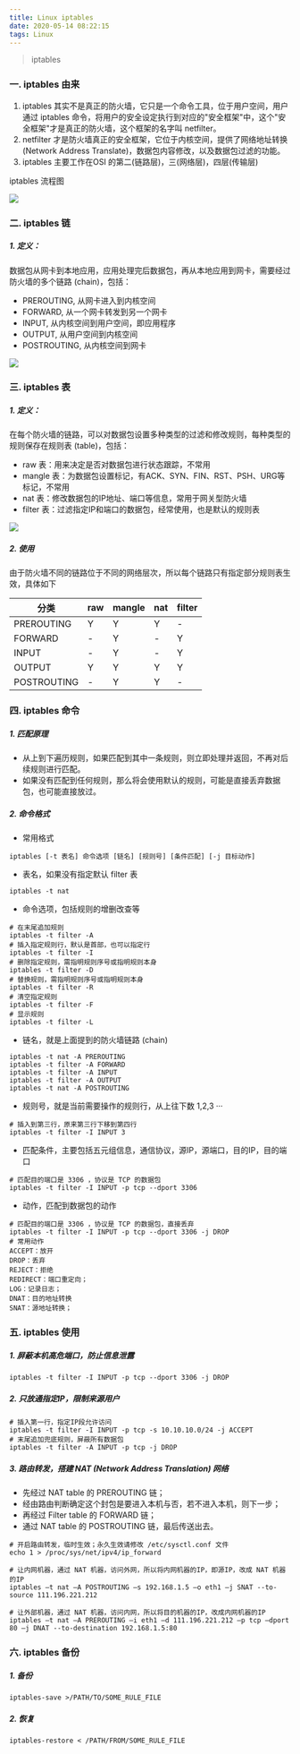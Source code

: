 ```yaml
---
title: Linux iptables
date: 2020-05-14 08:22:15
tags: Linux
---
```


> iptables

<!-- more -->

### 一. iptables 由来

1. iptables 其实不是真正的防火墙，它只是一个命令工具，位于用户空间，用户通过 iptables 命令，将用户的安全设定执行到对应的"安全框架"中，这个"安全框架"才是真正的防火墙，这个框架的名字叫 netfilter。
2. netfilter 才是防火墙真正的安全框架，它位于内核空间，提供了网络地址转换(Network Address Translate)，数据包内容修改，以及数据包过滤的功能。
3. iptables 主要工作在OSI 的第二(链路层)，三(网络层)，四层(传输层)

iptables 流程图

![](/img/2020/Linux_iptables.png)


### 二. iptables 链 

##### 1. 定义：
数据包从网卡到本地应用，应用处理完后数据包，再从本地应用到网卡，需要经过防火墙的多个链路 (chain)，包括：
- PREROUTING, 从网卡进入到内核空间
- FORWARD, 从一个网卡转发到另一个网卡
- INPUT, 从内核空间到用户空间，即应用程序
- OUTPUT, 从用户空间到内核空间
- POSTROUTING, 从内核空间到网卡

![](/img/2020/iptables_chain.png)


### 三. iptables 表

##### 1. 定义：
在每个防火墙的链路，可以对数据包设置多种类型的过滤和修改规则，每种类型的规则保存在规则表 (table)，包括：
- raw 表：用来决定是否对数据包进行状态跟踪，不常用
- mangle 表：为数据包设置标记，有ACK、SYN、FIN、RST、PSH、URG等标记，不常用
- nat 表：修改数据包的IP地址、端口等信息，常用于网关型防火墙
- filter 表：过滤指定IP和端口的数据包，经常使用，也是默认的规则表

![](/img/2020/iptables_table.png)


##### 2. 使用
由于防火墙不同的链路位于不同的网络层次，所以每个链路只有指定部分规则表生效，具体如下

分类|raw|mangle|nat|filter
-|-|-|-|-
PREROUTING|Y|Y|Y|-
FORWARD|-|Y|-|Y
INPUT|-|Y|-|Y
OUTPUT|Y|Y|Y|Y
POSTROUTING|-|Y|Y|-


### 四. iptables 命令
##### 1. 匹配原理
- 从上到下遍历规则，如果匹配到其中一条规则，则立即处理并返回，不再对后续规则进行匹配。
- 如果没有匹配到任何规则，那么将会使用默认的规则，可能是直接丢弃数据包，也可能直接放过。


##### 2. 命令格式
- 常用格式

```
iptables [-t 表名] 命令选项 [链名] [规则号] [条件匹配] [-j 目标动作]
```

- 表名，如果没有指定默认 filter 表

```shell
iptables -t nat
```

- 命令选项，包括规则的增删改查等

```shell
# 在末尾追加规则
iptables -t filter -A
# 插入指定规则行，默认是首部，也可以指定行
iptables -t filter -I
# 删除指定规则，需指明规则序号或指明规则本身
iptables -t filter -D
# 替换规则，需指明规则序号或指明规则本身
iptables -t filter -R
# 清空指定规则
iptables -t filter -F
# 显示规则
iptables -t filter -L 
```


- 链名，就是上面提到的防火墙链路 (chain)

```shell
iptables -t nat -A PREROUTING
iptables -t filter -A FORWARD
iptables -t filter -A INPUT
iptables -t filter -A OUTPUT
iptables -t nat -A POSTROUTING
```

- 规则号，就是当前需要操作的规则行，从上往下数 1,2,3 ···


```shell
# 插入到第三行，原来第三行下移到第四行
iptables -t filter -I INPUT 3
```

- 匹配条件，主要包括五元组信息，通信协议，源IP，源端口，目的IP，目的端口

```shell
# 匹配目的端口是 3306 ，协议是 TCP 的数据包
iptables -t filter -I INPUT -p tcp --dport 3306
```

- 动作，匹配到数据包的动作

```shell
# 匹配目的端口是 3306 ，协议是 TCP 的数据包，直接丢弃
iptables -t filter -I INPUT -p tcp --dport 3306 -j DROP
# 常用动作
ACCEPT：放开
DROP：丢弃
REJECT：拒绝
REDIRECT：端口重定向；
LOG：记录日志；
DNAT：目的地址转换
SNAT：源地址转换；
```

### 五. iptables 使用


##### 1. 屏蔽本机高危端口，防止信息泄露

```shell
iptables -t filter -I INPUT -p tcp --dport 3306 -j DROP
```

##### 2. 只放通指定IP，限制来源用户

```shell
# 插入第一行，指定IP段允许访问
iptables -t filter -I INPUT -p tcp -s 10.10.10.0/24 -j ACCEPT
# 末尾追加兜底规则，屏蔽所有数据包
iptables -t filter -A INPUT -p tcp -j DROP
```

##### 3. 路由转发，搭建 NAT (Network Address Translation) 网络
- 先经过 NAT table 的 PREROUTING 链；
- 经由路由判断确定这个封包是要进入本机与否，若不进入本机，则下一步；
- 再经过 Filter table 的 FORWARD 链；
- 通过 NAT table 的 POSTROUTING 链，最后传送出去。

```shell
# 开启路由转发，临时生效；永久生效请修改 /etc/sysctl.conf 文件
echo 1 > /proc/sys/net/ipv4/ip_forward

# 让内网机器，通过 NAT 机器，访问外网，所以将内网机器的IP，即源IP，改成 NAT 机器的IP
iptables –t nat –A POSTROUTING –s 192.168.1.5 –o eth1 –j SNAT --to-source 111.196.221.212

# 让外部机器，通过 NAT 机器，访问内网，所以将目的机器的IP，改成内网机器的IP
iptables –t nat –A PREROUTING –i eth1 –d 111.196.221.212 –p tcp –dport 80 –j DNAT --to-destination 192.168.1.5:80

```

### 六. iptables 备份

##### 1. 备份

```shell
iptables-save >/PATH/TO/SOME_RULE_FILE
```

##### 2. 恢复

```shell
iptables-restore < /PATH/FROM/SOME_RULE_FILE
```